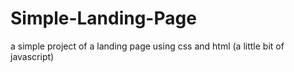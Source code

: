 # Simple-Landing-Page
a simple project of a landing page using css and html (a little bit of javascript)

